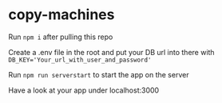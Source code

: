 # copy-machines

Run `npm i` after pulling this repo  

Create a .env file in the root and put your DB url into there  with `DB_KEY='Your_url_with_user_and_password'`

Run `npm run serverstart` to start the app on the server  

Have a look at your app under localhost:3000  
